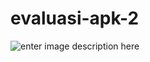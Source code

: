 # evaluasi-apk-2
![enter image description here](https://picasaweb.google.com/111089165372474788336/6731280201376893345#6731280199110347506 "ss1")
